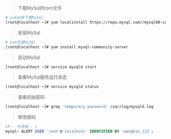 > 下载MySql的rpm文件
``` bash
# yum仓库下载MySql
[root@localhost ~]# yum localinstall https://repo.mysql.com//mysql80-community-release-el7-1.noarch.rpm
```

> 安装MySql
``` bash
# yum安装MySQL
[root@localhost ~]# yum install mysql-community-server
```

> 启动MySql
``` bash
[root@localhost ~]# service mysqld start
```

> 查看MySql服务运行状态
``` bash
[root@localhost ~]# service mysqld status
```

> 查看初始密码
``` bash
[root@localhost ~]# grep 'temporary password' /var/log/mysqld.log
```

> 修改密码
``` sql
<!-- 先登录-- >
mysql> ALERT USER 'root'@'localhost' IDENTIFIED BY 'wangbin_123';
```